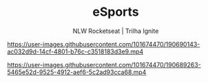 <h1 align="center">eSports</h1> 
<p align="center"> NLW Rocketseat | Trilha Ignite </p>



https://user-images.githubusercontent.com/101674470/190690143-ac032d9d-14cf-4801-b76c-c3518183d3e9.mp4

https://user-images.githubusercontent.com/101674470/190689263-5465e52d-9525-4912-aef6-5c2ad93cca68.mp4






